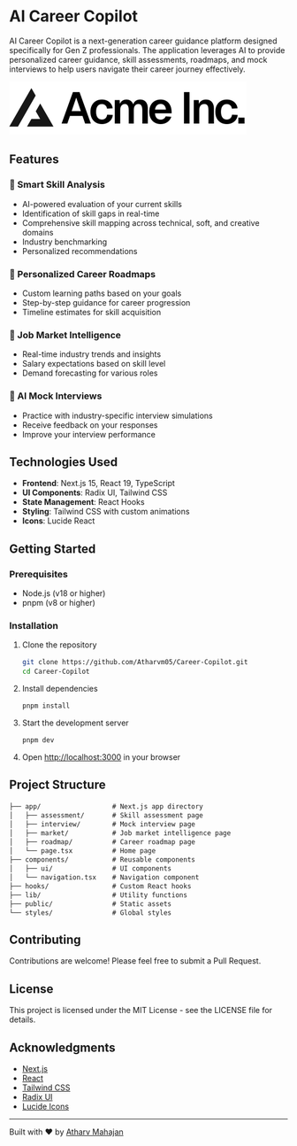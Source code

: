 # AI Career Copilot

AI Career Copilot is a next-generation career guidance platform designed specifically for Gen Z professionals. The application leverages AI to provide personalized career guidance, skill assessments, roadmaps, and mock interviews to help users navigate their career journey effectively.

![AI Career Copilot](./public/placeholder-logo.svg)

## Features

### 🧠 Smart Skill Analysis
- AI-powered evaluation of your current skills
- Identification of skill gaps in real-time
- Comprehensive skill mapping across technical, soft, and creative domains
- Industry benchmarking
- Personalized recommendations

### 🎯 Personalized Career Roadmaps
- Custom learning paths based on your goals
- Step-by-step guidance for career progression
- Timeline estimates for skill acquisition

### 💼 Job Market Intelligence
- Real-time industry trends and insights
- Salary expectations based on skill level
- Demand forecasting for various roles

### 🤖 AI Mock Interviews
- Practice with industry-specific interview simulations
- Receive feedback on your responses
- Improve your interview performance

## Technologies Used

- **Frontend**: Next.js 15, React 19, TypeScript
- **UI Components**: Radix UI, Tailwind CSS
- **State Management**: React Hooks
- **Styling**: Tailwind CSS with custom animations
- **Icons**: Lucide React

## Getting Started

### Prerequisites

- Node.js (v18 or higher)
- pnpm (v8 or higher)

### Installation

1. Clone the repository
   ```bash
   git clone https://github.com/Atharvm05/Career-Copilot.git
   cd Career-Copilot
   ```

2. Install dependencies
   ```bash
   pnpm install
   ```

3. Start the development server
   ```bash
   pnpm dev
   ```

4. Open [http://localhost:3000](http://localhost:3000) in your browser

## Project Structure

```
├── app/                  # Next.js app directory
│   ├── assessment/       # Skill assessment page
│   ├── interview/        # Mock interview page
│   ├── market/           # Job market intelligence page
│   ├── roadmap/          # Career roadmap page
│   └── page.tsx          # Home page
├── components/           # Reusable components
│   ├── ui/               # UI components
│   └── navigation.tsx    # Navigation component
├── hooks/                # Custom React hooks
├── lib/                  # Utility functions
├── public/               # Static assets
└── styles/               # Global styles
```

## Contributing

Contributions are welcome! Please feel free to submit a Pull Request.

## License

This project is licensed under the MIT License - see the LICENSE file for details.

## Acknowledgments

- [Next.js](https://nextjs.org/)
- [React](https://reactjs.org/)
- [Tailwind CSS](https://tailwindcss.com/)
- [Radix UI](https://www.radix-ui.com/)
- [Lucide Icons](https://lucide.dev/)

---

Built with ❤️ by [Atharv Mahajan
](https://github.com/Atharvm05)
